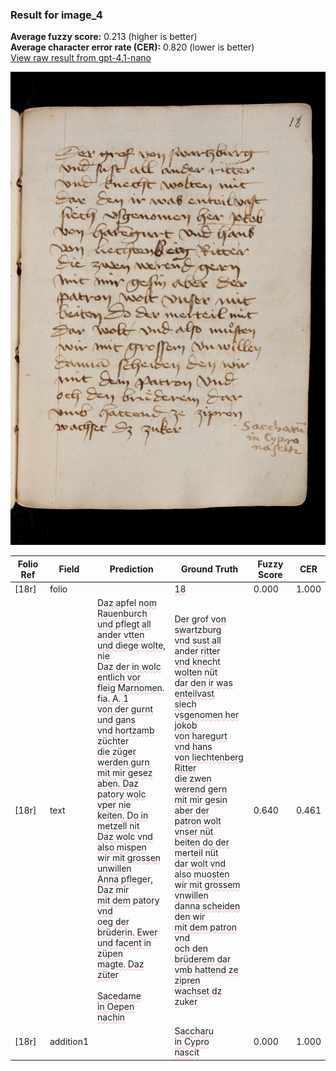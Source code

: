 ### Result for image_4
**Average fuzzy score:** 0.213 (higher is better)<br>**Average character error rate (CER):** 0.820 (lower is better)<br>[View raw result from gpt-4.1-nano](https://github.com/RISE-UNIBAS/humanities_data_benchmark/blob/main/results/2025-10-24/T0278/request_T0278_image_4.json)

<img src="https://github.com/RISE-UNIBAS/humanities_data_benchmark/blob/main/benchmarks/medieval_manuscripts/images/image_4.jpg?raw=true" alt="image_4" width="800px">

<style>
.diff { text-decoration: underline; text-decoration-color: #ffcccc; text-decoration-style: wavy; }
</style>

| Folio Ref | Field | Prediction | Ground Truth | Fuzzy Score | CER |
|-----------|-------|------------|--------------|-------------|-----|
| [18r] | folio |  | <span class="diff">18</span> | 0.000 | 1.000 |
| [18r] | text | D<span class="diff">az a</span>p<span class="diff">fel nom Ra</span>u<span class="diff">enb</span>u<span class="diff">rch<br> und pflegt all ander vtten<br> und diege wolte, nie<br> Daz der in wolc entlich vor<br> fleig Marnomen. fia. A. 1<br> von der gurnt und gans<br> vnd hortzamb züchter<br> die züger werden gurn<br> mit mir gesez aben. Daz<br> patory wolc vper nie<br> </span>ke<span class="diff">iten. Do in metzell nit<br> Daz wolc vnd also mispen<br> wir mit grossen unwillen<br> Anna pfleger, Daz mir<br> mit dem patory vnd<br> oeg der brüderin. Ewer<br> und facent in züpen<br> magte. Daz züter<br><br>Sacedame<br> in Oepen<br> nachin</span> | D<span class="diff">er grof von swartzburg<br> vnd sust all ander ritter<br> vnd knecht wolten nüt<br> dar den ir was enteilvast<br> siech vsgenomen her jokob<br> von haregurt vnd hans<br> von liechtenberg Ritter<br> die zwen werend gern<br> mit mir gesin aber der<br> </span>p<span class="diff">atron wolt vnser nüt<br> beiten do der merteil nüt<br> dar wolt vnd also m</span>u<span class="diff">osten<br> wir mit grossem vnwillen<br> danna scheiden  den wir<br> mit dem patron vnd<br> och den brüderem dar<br> vmb hattend ze zipren<br> wachset dz z</span>uke<span class="diff">r</span> | 0.640 | 0.461 |
| [18r] | addition1 |  | <span class="diff">Saccharu<br> in Cypro<br> nascit</span> | 0.000 | 1.000 |
